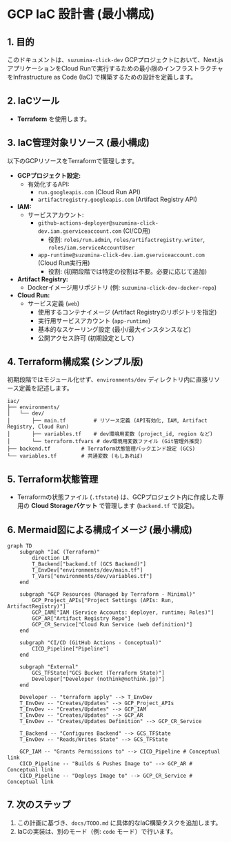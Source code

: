 # GCP IaC 設計書 (最小構成)

## 1. 目的

このドキュメントは、`suzumina-click-dev` GCPプロジェクトにおいて、Next.jsアプリケーションをCloud Runで実行するための最小限のインフラストラクチャをInfrastructure as Code (IaC) で構築するための設計を定義します。

## 2. IaCツール

- **Terraform** を使用します。

## 3. IaC管理対象リソース (最小構成)

以下のGCPリソースをTerraformで管理します。

- **GCPプロジェクト設定:**
  - 有効化するAPI:
    - `run.googleapis.com` (Cloud Run API)
    - `artifactregistry.googleapis.com` (Artifact Registry API)
- **IAM:**
  - サービスアカウント:
    - `github-actions-deployer@suzumina-click-dev.iam.gserviceaccount.com` (CI/CD用)
      - 役割: `roles/run.admin`, `roles/artifactregistry.writer`, `roles/iam.serviceAccountUser`
    - `app-runtime@suzumina-click-dev.iam.gserviceaccount.com` (Cloud Run実行用)
      - 役割: (初期段階では特定の役割は不要。必要に応じて追加)
- **Artifact Registry:**
  - Dockerイメージ用リポジトリ (例: `suzumina-click-dev-docker-repo`)
- **Cloud Run:**
  - サービス定義 (`web`)
    - 使用するコンテナイメージ (Artifact Registryのリポジトリを指定)
    - 実行用サービスアカウント (`app-runtime`)
    - 基本的なスケーリング設定 (最小/最大インスタンスなど)
    - 公開アクセス許可 (初期設定として)

## 4. Terraform構成案 (シンプル版)

初期段階ではモジュール化せず、`environments/dev` ディレクトリ内に直接リソース定義を記述します。

```plaintext
iac/
├── environments/
│   └── dev/
│       ├── main.tf         # リソース定義 (API有効化, IAM, Artifact Registry, Cloud Run)
│       ├── variables.tf    # dev環境用変数 (project_id, region など)
│       └── terraform.tfvars # dev環境用変数ファイル (Git管理外推奨)
├── backend.tf          # Terraform状態管理バックエンド設定 (GCS)
└── variables.tf        # 共通変数 (もしあれば)
```

## 5. Terraform状態管理

- Terraformの状態ファイル (`.tfstate`) は、GCPプロジェクト内に作成した専用の **Cloud Storageバケット** で管理します (`backend.tf` で設定)。

## 6. Mermaid図による構成イメージ (最小構成)

```mermaid
graph TD
    subgraph "IaC (Terraform)"
        direction LR
        T_Backend["backend.tf (GCS Backend)"]
        T_EnvDev["environments/dev/main.tf"]
        T_Vars["environments/dev/variables.tf"]
    end

    subgraph "GCP Resources (Managed by Terraform - Minimal)"
        GCP_Project_APIs["Project Settings (APIs: Run, ArtifactRegistry)"]
        GCP_IAM["IAM (Service Accounts: deployer, runtime; Roles)"]
        GCP_AR["Artifact Registry Repo"]
        GCP_CR_Service["Cloud Run Service (web definition)"]
    end

    subgraph "CI/CD (GitHub Actions - Conceptual)"
        CICD_Pipeline["Pipeline"]
    end

    subgraph "External"
        GCS_TFState["GCS Bucket (Terraform State)"]
        Developer["Developer (nothink@nothink.jp)"]
    end

    Developer -- "terraform apply" --> T_EnvDev
    T_EnvDev -- "Creates/Updates" --> GCP_Project_APIs
    T_EnvDev -- "Creates/Updates" --> GCP_IAM
    T_EnvDev -- "Creates/Updates" --> GCP_AR
    T_EnvDev -- "Creates/Updates Definition" --> GCP_CR_Service

    T_Backend -- "Configures Backend" --> GCS_TFState
    T_EnvDev -- "Reads/Writes State" --> GCS_TFState

    GCP_IAM -- "Grants Permissions to" --> CICD_Pipeline # Conceptual link
    CICD_Pipeline -- "Builds & Pushes Image to" --> GCP_AR # Conceptual link
    CICD_Pipeline -- "Deploys Image to" --> GCP_CR_Service # Conceptual link
```

## 7. 次のステップ

1. この計画に基づき、`docs/TODO.md` に具体的なIaC構築タスクを追加します。
2. IaCの実装は、別のモード（例: `code` モード）で行います。
